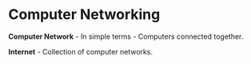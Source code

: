 # Computer Networking

**Computer Network** - In simple terms - Computers connected together.

**Internet** - Collection of computer networks.
